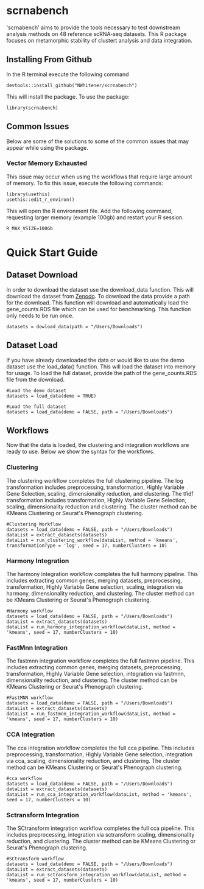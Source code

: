 # scrnabench
'scrnabench' aims to provide the tools necessary to test downstream analysis methods on 48 reference scRNA-seq datasets.
This R package focuses on metamorphic stability of clustert analysis and data integration. 

## Installing From Github

In the R terminal execute the following command 

```
devtools::install_github("NWhitener/scrnabench")
```
This will install the package. To use the package:
```
library(scrnabench)
```

## Common Issues 

Below are some of the solutions to some of the common issues that may appear while using the package. 

### Vector Memory Exhausted 

This issue may occur when using the workflows that require large amount of memory. To fix this issue, execute the following commands: 

```
library(usethis) 
usethis::edit_r_environ()
```

This will open the R environment file. Add the following command, requesting larger memory (example 100gb) and restart your R session. 

```
R_MAX_VSIZE=100Gb
```

# Quick Start Guide 

## Dataset Download
In order to download the dataset use the download_data function. This will download the dataset from [Zenodo](https://zenodo.org/record/6617997).
To download the data provide a path for the download. This function will download and automatically load the gene_counts.RDS file which can be used for benchmarking. 
This function only needs to be run once. 

```
datasets = dowload_data(path = "/Users/Downloads")  
```

## Dataset Load 
If you have already downloaded the data or would like to use the demo dataset use the load_data() function. This will load the dataset into memory for usage. To 
load the full dataset, provide the path of the gene_counts.RDS file from the download.

```
#Load the demo dataset 
datasets = load_data(demo = TRUE) 

#Load the full dataset 
datasets = load_data(demo = FALSE, path = "/Users/Downloads")
```

## Workflows 
Now that the data is loaded, the clustering and integration workflows are ready to use. Below we show the syntax for the workflows.

### Clustering

The clustering workflow completes the full clustering pipeline. The log transformation includes preprocessing, transformation, Highly Variable Gene Selection, 
scaling, dimensionality reduction, and clustering. The tfidf transformation includes transformation, Highly Variable Gene Selection, scaling, dimensionality reduction and 
clustering. The cluster method can be KMeans Clustering or Seurat's Phenograph clustering. 

```
#Clustering Workflow
datasets = load_data(demo = FALSE, path = "/Users/Downloads")
dataList = extract_datasets(datasets)
dataList = run_clustering_workflow(dataList, method = 'kmeans', transformationType = 'log', seed = 17, numberClusters = 10)
```

### Harmony Integration 

The harmony integration workflow completes the full harmony pipeline. This includes extracting common genes, merging datasets, preprocessing, transformation,
Highly Variable Gene selection, scaling, integration via harmony, dimensionality reduction, and clustering. The cluster method can be KMeans Clustering or Seurat's Phenograph clustering.

```
#Harmony workflow
datasets = load_data(demo = FALSE, path = "/Users/Downloads")
dataList = extract_datasets(datasets)
dataList = run_harmony_integration_workflow(dataList, method = 'kmeans', seed = 17, numberClusters = 10)
```

### FastMnn Integration 

The fastmnn integration workflow completes the full fastmnn pipeline. This includes extracting common genes, merging datasets, preprocessing, transformation,
Highly Variable Gene selection, integration via fastmnn, dimensionality reduction, and clustering. The cluster method can be KMeans Clustering or Seurat's Phenograph clustering.

```
#FastMNN workflow
datasets = load_data(demo = FALSE, path = "/Users/Downloads")
dataList = extract_datasets(datasets)
dataList = run_fastmnn_integration_workflow(dataList, method = 'kmeans', seed = 17, numberClusters = 10)
```
### CCA Integration 

The cca integration workflow completes the full cca pipeline. This includes preprocessing, transformation,
Highly Variable Gene selection, integration via cca, scaling, dimensionality reduction, and clustering. The cluster method can be KMeans Clustering or Seurat's Phenograph clustering.

```
#cca workflow
datasets = load_data(demo = FALSE, path = "/Users/Downloads")
dataList = extract_datasets(datasets)
dataList = run_cca_integration_workflow(dataList, method = 'kmeans', seed = 17, numberClusters = 10)
```

### Sctransform Integration 

The SCtransform integration workflow completes the full cca pipeline. This includes preprocessing, integration via sctransform scaling, dimensionality reduction, and clustering. 
The cluster method can be KMeans Clustering or Seurat's Phenograph clustering.

```
#SCtransform workflow
datasets = load_data(demo = FALSE, path = "/Users/Downloads")
dataList = extract_datasets(datasets)
dataList = run_sctransform_integration_workflow(dataList, method = 'kmeans', seed = 17, numberClusters = 10)
```
